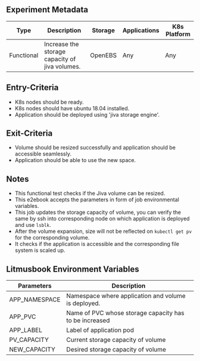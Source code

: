 ## Experiment Metadata

| Type       | Description                                                  | Storage | Applications | K8s Platform |
| ---------- | ------------------------------------------------------------ | ------- | ------------ | ------------ |
| Functional | Increase the storage capacity of jiva volumes. | OpenEBS | Any          | Any          |

## Entry-Criteria

- K8s nodes should be ready.
- K8s nodes should have ubuntu 18.04 installed.
- Application should be deployed using 'jiva storage engine'.

## Exit-Criteria

- Volume should be resized successfully and application should be accessible seamlessly.
- Application should be able to use the new space.

## Notes

- This functional test checks if the Jiva volume can be resized.
- This e2ebook accepts the parameters in form of job environmental variables.
- This job updates the storage capacity of volume, you can verify the same by ssh into corresponding node on which application is deployed and use `lsblk`.
- After the volume expansion, size will not be reflected on `kubectl get pv` for the corresponding volume.
- It checks if the application is accessible and the corresponding file system is scaled up.

## Litmusbook Environment Variables

| Parameters    | Description                                            |
| ------------- | ------------------------------------------------------ |
| APP_NAMESPACE | Namespace where application and volume is deployed.    |
| APP_PVC       | Name of PVC whose storage capacity has to be increased |
| APP_LABEL     | Label of application pod                               |
| PV_CAPACITY   | Current storage capacity of volume                     |
| NEW_CAPACITY  | Desired storage capacity of volume                     |
